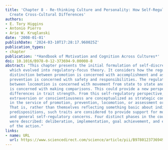 ```yaml
---
title: 'Chapter 8 - Re-thinking Culture and Personality: How Self-Regulatory Universals
  Create Cross-Cultural Differences'
authors:
- E. Tory Higgins
- Antonio Pierro
- Arie W. Kruglanski
date: '2008-01-01'
publishDate: '2024-03-10T17:28:17.960025Z'
publication_types:
- chapter
publication: '*Handbook of Motivation and Cognition Across Cultures*'
doi: 10.1016/B978-0-12-373694-9.00008-8
abstract: "This chapter presents the initial formulation of self-discrepancy theory,
  which evolved into regulatory-focus theory. It considers how the regulatory focus
  distinction between promotion is concerned with accomplishment and aspirations and
  prevention is concerned with safety and responsibilities. The regulatory mode distinction
  between locomotion is concerned with movement from state to state and assessment
  is concerned with making comparisons. This could provide a new perspective on cultural
  differences in trait strength. From this self-regulatory perspective, traits like
  extraversion or conscientiousness are conceptualized as strategic conduits or channels
  in the service of promotion, prevention, locomotion, or assessment orientations.
  That is, rather than themselves reflecting something basic about individuals' motivational
  predispositions, such traits are considered to provide support for more fundamental
  and general self-regulatory concerns. Four distinct phases in the course of action
  were described: deliberation, implementation, goal achievement, and evaluating outcomes
  of the action."
links:
- name: URL
  url: https://www.sciencedirect.com/science/article/pii/B9780123736949000088
---
```

